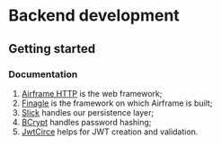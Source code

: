 # Backend development

## Getting started

### Documentation
1. [Airframe HTTP](https://wvlet.org/airframe/docs/airframe-http) is the web framework;
2. [Finagle](https://twitter.github.io/finagle/guide/) is the framework on which Airframe is built;
3. [Slick](http://scala-slick.org/doc/3.3.3/) handles our persistence layer;
4. [BCrypt](https://www.mindrot.org/projects/jBCrypt/) handles password hashing;
5. [JwtCirce](http://pauldijou.fr/jwt-scala/samples/jwt-circe/) helps for JWT creation and validation.
